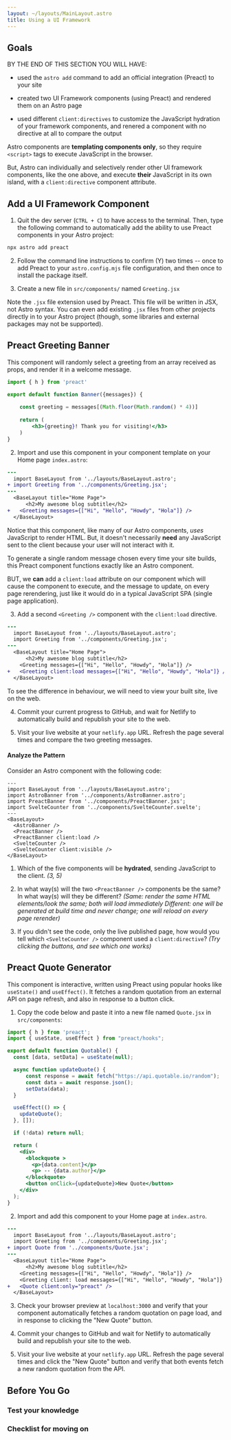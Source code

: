 ```yaml
---
layout: ~/layouts/MainLayout.astro
title: Using a UI Framework
---
```


## Goals

BY THE END OF THIS SECTION YOU WILL HAVE:

- used the `astro add` command to add an official integration (Preact) to your site

- created two UI Framework components (using Preact) and rendered them on an Astro page

- used different `client:directives` to customize the JavaScript hydration of your framework components, and renered a component with no directive at all to compare the output

Astro components are **templating components only**, so they require `<script>` tags to execute JavaScript in the browser. 

But, Astro can individually and selectively render other UI framework components, like the one above, and execute **their** JavaScript in its own island, with a `client:directive` component attribute.

## Add a UI Framework Component

1. Quit the dev server (`CTRL + C`) to have access to the terminal. Then, type the following command to automatically add the ability to use Preact components in your Astro project:
```bash
npx astro add preact
```

2. Follow the command line instructions to confirm (Y) two times -- once to add Preact to your `astro.config.mjs` file configuration, and then once to install the package itself.

3. Create a new file in `src/components/` named `Greeting.jsx`

Note the `.jsx` file extension used by Preact. This file will be written in JSX, not Astro syntax. You can even add existing `.jsx` files from other projects directly in to your Astro project (though, some libraries and external packages may not be supported).

## Preact Greeting Banner

This component will randomly select a greeting from an array received as props, and render it in a welcome message.

```jsx
import { h } from 'preact'

export default function Banner({messages}) {
    
    const greeting = messages[(Math.floor(Math.random() * 4))]
    
    return (
        <h3>{greeting}! Thank you for visiting!</h3>
    )
}
```
2. Import and use this component in your component template on your Home page `index.astro`:

```diff
---
  import BaseLayout from '../layouts/BaseLayout.astro';
+ import Greeting from '../components/Greeting.jsx';
---
  <BaseLayout title="Home Page">
	  <h2>My awesome blog subtitle</h2>
+ 	<Greeting messages={["Hi", "Hello", "Howdy", "Hola"]} />
  </BaseLayout>

```

Notice that this component, like many of our Astro components, *uses* JavaScript to render HTML. But, it doesn't necessarily **need** any JavaScript sent to the client because your user will not interact with it. 

To generate a single random message chosen every time your site builds, this Preact component functions exactly like an Astro component.

BUT, we **can** add a `client:load` attribute on our component which will cause the component to execute, and the message to update, on every page rerendering, just like it would do in a typical JavaScript SPA (single page application).

3. Add a second `<Greeting />` component with the `client:load` directive.

```diff
---
  import BaseLayout from '../layouts/BaseLayout.astro';
  import Greeting from '../components/Greeting.jsx';
---
  <BaseLayout title="Home Page">
	  <h2>My awesome blog subtitle</h2>
    <Greeting messages={["Hi", "Hello", "Howdy", "Hola"]} />
+ 	<Greeting client:load messages={["Hi", "Hello", "Howdy", "Hola"]} />
  </BaseLayout>
```
To see the difference in behaviour, we will need to view your built site, live on the web.

4. Commit your current progress to GitHub, and wait for Netlify to automatically build and republish your site to the web.

5. Visit your live website at your `netlify.app` URL. Refresh the page several times and compare the two greeting messages. 

#### Analyze the Pattern

Consider an Astro component with the following code:

```astro
---
import BaseLayout from '../layouts/BaseLayout.astro';
import AstroBanner from '../components/AstroBanner.astro';
import PreactBanner from '../components/PreactBanner.jxs';
import SvelteCounter from '../components/SvelteCounter.svelte';
---
<BaseLayout>
  <AstroBanner />
  <PreactBanner />
  <PreactBanner client:load />
  <SvelteCounter />
  <SvelteCounter client:visible />
</BaseLayout>
```

1. Which of the five components will be **hydrated**, sending JavaScript to the client. _(3, 5)_

2. In what way(s) will the two `<PreactBanner />` components be the same? In what way(s) will they be different? _(Same: render the same HTML elements/look the same; both will load immediately Different: one will be generated at build time and never change; one will reload on every page rerender)_

3. If you didn't see the code, only the live published page, how would you tell which `<SvelteCounter />` component used a `client:directive`? _(Try clicking the buttons, and see which one works)_


## Preact Quote Generator

This component is interactive, written using Preact using popular hooks like `useState()` and `useEffect()`. It fetches a random quotation from an external API on page refresh, and also in response to a button click.

1. Copy the code below and paste it into a new file named `Quote.jsx` in `src/components`:

```jsx
import { h } from 'preact';
import { useState, useEffect } from "preact/hooks";

export default function Quotable() {
  const [data, setData] = useState(null);

  async function updateQuote() {
      const response = await fetch("https://api.quotable.io/random");
      const data = await response.json();
      setData(data);
  }

  useEffect(() => {
    updateQuote();
  }, []);

  if (!data) return null;

  return (
    <div>
      <blockquote >
        <p>{data.content}</p>
        <p> -- {data.author}</p>
      </blockquote>
      <button onClick={updateQuote}>New Quote</button>
    </div>
  );
}
```

2. Import and add this component to your Home page at `index.astro`.

```diff
---
  import BaseLayout from '../layouts/BaseLayout.astro';
  import Greeting from '../components/Greeting.jsx';
+ import Quote from '../components/Quote.jsx';
---
  <BaseLayout title="Home Page">
	  <h2>My awesome blog subtitle</h2>
    <Greeting messages={["Hi", "Hello", "Howdy", "Hola"]} />
    <Greeting client: load messages={["Hi", "Hello", "Howdy", "Hola"]} />
+ 	<Quote client:only="preact" />
  </BaseLayout>

```

3. Check your browser preview at `localhost:3000` and verify that your component automatically fetches a random quotation on page load, and in response to clicking the "New Quote" button.

4. Commit your changes to GitHub and wait for Netlify to automatically build and republish your site to the web.

5. Visit your live website at your `netlify.app` URL. Refresh the page several times and click the "New Quote" button and verify that both events fetch a new random quotation from the API.


## Before You Go

### Test your knowledge

### Checklist for moving on

